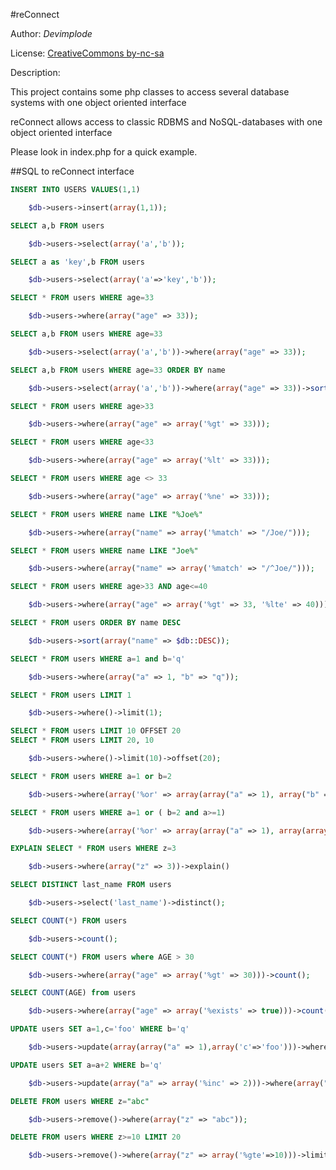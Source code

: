 #reConnect

Author: _Devimplode_

License: [CreativeCommons by-nc-sa](http://creativecommons.org/licenses/by-nc-sa/3.0/)

Description: 

This project contains some php classes to access several database systems with one object oriented interface

reConnect allows access to classic RDBMS and NoSQL-databases with one object oriented interface

Please look in index.php for a quick example.

##SQL to reConnect interface

```sql
INSERT INTO USERS VALUES(1,1)
```
```php
	$db->users->insert(array(1,1));
```

```sql
SELECT a,b FROM users
```
```php
	$db->users->select(array('a','b'));
```
```sql
SELECT a as 'key',b FROM users
```
```php
	$db->users->select(array('a'=>'key','b'));
```
```sql
SELECT * FROM users WHERE age=33
```
```php
	$db->users->where(array("age" => 33));
```
```sql
SELECT a,b FROM users WHERE age=33
```
```php
	$db->users->select(array('a','b'))->where(array("age" => 33));
```
```sql
SELECT a,b FROM users WHERE age=33 ORDER BY name
```
```php
	$db->users->select(array('a','b'))->where(array("age" => 33))->sort(array("name"));
```
```sql
SELECT * FROM users WHERE age>33
```
```php
	$db->users->where(array("age" => array('%gt' => 33)));
```
```sql
SELECT * FROM users WHERE age<33
```
```php
	$db->users->where(array("age" => array('%lt' => 33)));
```
```sql
SELECT * FROM users WHERE age <> 33
```
```php
	$db->users->where(array("age" => array('%ne' => 33)));
```
```sql
SELECT * FROM users WHERE name LIKE "%Joe%"
```
```php
	$db->users->where(array("name" => array('%match' => "/Joe/")));
```
```sql
SELECT * FROM users WHERE name LIKE "Joe%"
```
```php
	$db->users->where(array("name" => array('%match' => "/^Joe/")));
```
```sql
SELECT * FROM users WHERE age>33 AND age<=40
```
```php
	$db->users->where(array("age" => array('%gt' => 33, '%lte' => 40)));
```
```sql
SELECT * FROM users ORDER BY name DESC
```
```php
	$db->users->sort(array("name" => $db::DESC));
```
```sql
SELECT * FROM users WHERE a=1 and b='q'
```
```php
	$db->users->where(array("a" => 1, "b" => "q"));
```
```sql
SELECT * FROM users LIMIT 1
```
```php
	$db->users->where()->limit(1);
```
```sql
SELECT * FROM users LIMIT 10 OFFSET 20
SELECT * FROM users LIMIT 20, 10
```
```php
	$db->users->where()->limit(10)->offset(20);
```
```sql
SELECT * FROM users WHERE a=1 or b=2
```
```php
	$db->users->where(array('%or' => array(array("a" => 1), array("b" => 2))));
```
```sql
SELECT * FROM users WHERE a=1 or ( b=2 and a>=1)
```
```php
	$db->users->where(array('%or' => array(array("a" => 1), array(array("b" => 2),array("a"=>array("$gte"=>1))))));
```

```sql
EXPLAIN SELECT * FROM users WHERE z=3
```
```php
	$db->users->where(array("z" => 3))->explain()
```
```sql
SELECT DISTINCT last_name FROM users
```
```php
	$db->users->select('last_name')->distinct();
```
```sql
SELECT COUNT(*) FROM users
```
```php
	$db->users->count();
```
```sql
SELECT COUNT(*) FROM users where AGE > 30
```
```php
	$db->users->where(array("age" => array('%gt' => 30)))->count();
```
```sql
SELECT COUNT(AGE) from users
```
```php
	$db->users->where(array("age" => array('%exists' => true)))->count();
```

```sql
UPDATE users SET a=1,c='foo' WHERE b='q'
```
```php
	$db->users->update(array(array("a" => 1),array('c'=>'foo')))->where(array("b" => "q"));
```
```sql
UPDATE users SET a=a+2 WHERE b='q'
```
```php
	$db->users->update(array("a" => array('%inc' => 2)))->where(array("b" => "q"));
```

```sql
DELETE FROM users WHERE z="abc"
```
```php
	$db->users->remove()->where(array("z" => "abc"));
```
```sql
DELETE FROM users WHERE z>=10 LIMIT 20
```
```php
	$db->users->remove()->where(array("z" => array('%gte'=>10)))->limit(20);
```
